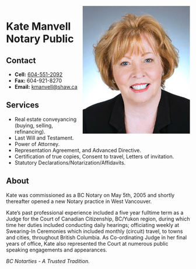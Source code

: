 <img style="float: right" src="/manvellkate.jpg" height="350px" alt="Kate Manvell headshot" />

# Kate Manvell Notary Public

## Contact
- **Cell:** [604-551-2092](tel:604-551-2092)
- **Fax:** 604-921-8270
- **Email:** kmanvell@shaw.ca

## Services
- Real estate conveyancing (buying, selling, refinancing).
- Last Will and Testament.
- Power of Attorney.
- Representation Agreement, and Advanced Directive.
- Certification of true copies, Consent to travel, Letters of invitation.
- Statutory Declarations/Notarization/Affidavits.

## About
Kate was commissioned as a BC Notary on May 5th, 2005 and shortly thereafter opened a new Notary practice in West Vancouver.

Kate’s past professional experience included a five year fulltime term as a Judge for the Court of Canadian Citizenship, BC/Yukon region, during which time her duties included conducting daily hearings; officiating weekly at Swearing-In Ceremonies which included monthly (circuit) travel, to towns and cities, throughout British Columbia. As Co-ordinating Judge in her final years of office, Kate also represented the Court at numerous public speaking engagements and appearances.

*BC Notarties - A Trusted Tradition.*
